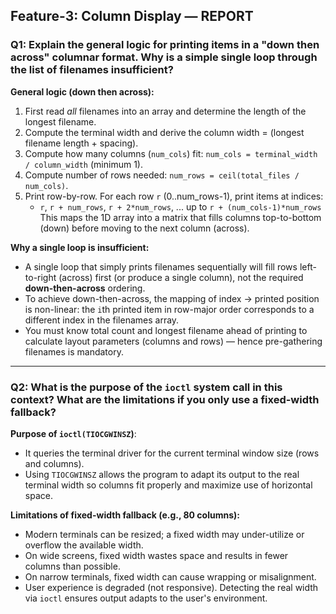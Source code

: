 ## Feature-3: Column Display — REPORT

### Q1: Explain the general logic for printing items in a "down then across" columnar format. Why is a simple single loop through the list of filenames insufficient?

**General logic (down then across):**
1. First read *all* filenames into an array and determine the length of the longest filename.
2. Compute the terminal width and derive the column width = (longest filename length + spacing).
3. Compute how many columns (`num_cols`) fit: `num_cols = terminal_width / column_width` (minimum 1).
4. Compute number of rows needed: `num_rows = ceil(total_files / num_cols)`.
5. Print row-by-row. For each row `r` (0..num_rows-1), print items at indices:
   - `r`, `r + num_rows`, `r + 2*num_rows`, ... up to `r + (num_cols-1)*num_rows`
   This maps the 1D array into a matrix that fills columns top-to-bottom (down) before moving to the next column (across).

**Why a single loop is insufficient:**
- A single loop that simply prints filenames sequentially will fill rows left-to-right (across) first (or produce a single column), not the required **down-then-across** ordering.
- To achieve down-then-across, the mapping of index → printed position is non-linear: the `i`th printed item in row-major order corresponds to a different index in the filenames array.
- You must know total count and longest filename ahead of printing to calculate layout parameters (columns and rows) — hence pre-gathering filenames is mandatory.

---

### Q2: What is the purpose of the `ioctl` system call in this context? What are the limitations if you only use a fixed-width fallback?

**Purpose of `ioctl(TIOCGWINSZ`)**:
- It queries the terminal driver for the current terminal window size (rows and columns).
- Using `TIOCGWINSZ` allows the program to adapt its output to the real terminal width so columns fit properly and maximize use of horizontal space.

**Limitations of fixed-width fallback (e.g., 80 columns):**
- Modern terminals can be resized; a fixed width may under-utilize or overflow the available width.
- On wide screens, fixed width wastes space and results in fewer columns than possible.
- On narrow terminals, fixed width can cause wrapping or misalignment.
- User experience is degraded (not responsive). Detecting the real width via `ioctl` ensures output adapts to the user's environment.

